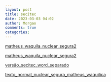 ```yaml
---
layout: post
title: secitec
date: 2023-03-03 04:02
author: Morgao
comments: true
categories: 
---
```

<a href="https://matematicafibonacci.wordpress.com/wp-content/uploads/2019/09/matheus_waquila_nuclear_segura2.docx">matheus_waquila_nuclear_segura2</a>

<a href="https://matematicafibonacci.wordpress.com/wp-content/uploads/2019/09/matheus_waquila_nuclear_segura2.pdf">matheus_waquila_nuclear_segura2</a>

<a href="https://matematicafibonacci.wordpress.com/wp-content/uploads/2019/09/versc3a3o_secitec_word_separado.docx">versão_secitec_word_separado</a>

<a href="https://matematicafibonacci.wordpress.com/wp-content/uploads/2019/09/texto_normal_nuclear_segura_matheus_waquilica.docx">texto_normal_nuclear_segura_matheus_waquilica</a>
